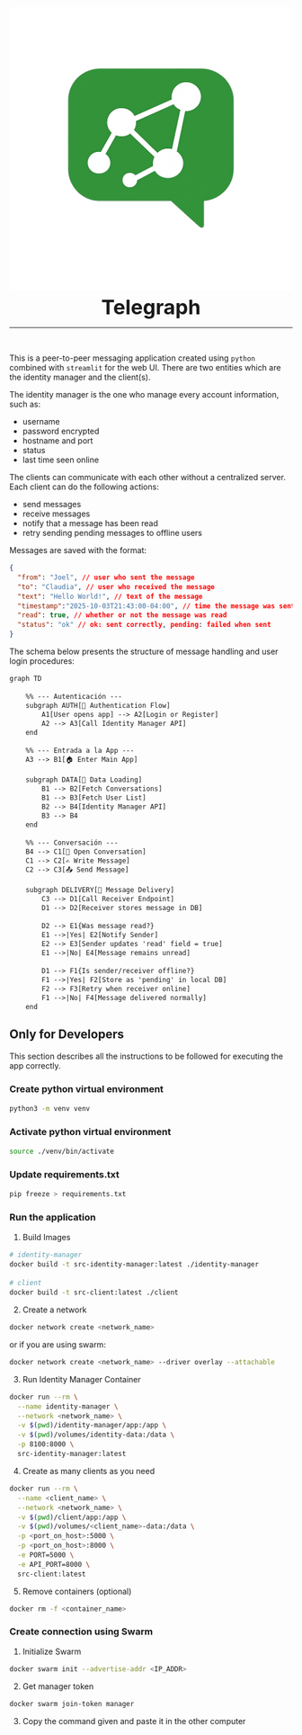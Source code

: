 <div style="text-align:center">
  <img src="src/client/app/static/images/logo_no_bg.png" alt="Telegraph" style="width:600px; margin-bottom:0px;">
  <div style="font-size:36px; font-weight:bold; margin-top:4px;">Telegraph</div>
</div>

<hr>
<br>

This is a peer-to-peer messaging application created using `python` combined with `streamlit` for the web UI. There are two entities which are the identity manager and the client(s).

The identity manager is the one who manage every account information, such as:

- username
- password encrypted
- hostname and port
- status
- last time seen online

The clients can communicate with each other without a centralized server. Each client can do the following actions:

- send messages
- receive messages
- notify that a message has been read
- retry sending pending messages to offline users

Messages are saved with the format:
```json
{
  "from": "Joel", // user who sent the message
  "to": "Claudia", // user who received the message
  "text": "Hello World!", // text of the message
  "timestamp":"2025-10-03T21:43:00-04:00", // time the message was sent
  "read": true, // whether or not the message was read
  "status": "ok" // ok: sent correctly, pending: failed when sent
}
```

The schema below presents the structure of message handling and user login procedures:

```mermaid
graph TD

    %% --- Autenticación ---
    subgraph AUTH[🔐 Authentication Flow]
        A1[User opens app] --> A2[Login or Register]
        A2 --> A3[Call Identity Manager API]
    end

    %% --- Entrada a la App ---
    A3 --> B1[🏠 Enter Main App]

    subgraph DATA[📂 Data Loading]
        B1 --> B2[Fetch Conversations]
        B1 --> B3[Fetch User List]
        B2 --> B4[Identity Manager API]
        B3 --> B4
    end

    %% --- Conversación ---
    B4 --> C1[💬 Open Conversation]
    C1 --> C2[✍️ Write Message]
    C2 --> C3[📤 Send Message]

    subgraph DELIVERY[📡 Message Delivery]
        C3 --> D1[Call Receiver Endpoint]
        D1 --> D2[Receiver stores message in DB]

        D2 --> E1{Was message read?}
        E1 -->|Yes| E2[Notify Sender]
        E2 --> E3[Sender updates 'read' field = true]
        E1 -->|No| E4[Message remains unread]

        D1 --> F1{Is sender/receiver offline?}
        F1 -->|Yes| F2[Store as 'pending' in local DB]
        F2 --> F3[Retry when receiver online]
        F1 -->|No| F4[Message delivered normally]
    end

```

## Only for Developers
This section describes all the instructions to be followed for executing 
the app correctly.

### Create python virtual environment
```bash
python3 -m venv venv
```

### Activate python virtual environment
```bash
source ./venv/bin/activate
```

### Update requirements.txt
```bash
pip freeze > requirements.txt
```

### Run the application

1. Build Images
```bash
# identity-manager
docker build -t src-identity-manager:latest ./identity-manager

# client
docker build -t src-client:latest ./client
```

2. Create a network
```bash
docker network create <network_name>
```

or if you are using swarm:
```bash
docker network create <network_name> --driver overlay --attachable
```

3. Run Identity Manager Container
```bash
docker run --rm \
  --name identity-manager \
  --network <network_name> \
  -v $(pwd)/identity-manager/app:/app \
  -v $(pwd)/volumes/identity-data:/data \
  -p 8100:8000 \
  src-identity-manager:latest
```

4. Create as many clients as you need
```bash
docker run --rm \
  --name <client_name> \
  --network <network_name> \
  -v $(pwd)/client/app:/app \
  -v $(pwd)/volumes/<client_name>-data:/data \
  -p <port_on_host>:5000 \
  -p <port_on_host>:8000 \
  -e PORT=5000 \
  -e API_PORT=8000 \
  src-client:latest
```

5. Remove containers (optional)
```bash
docker rm -f <container_name>
```

### Create connection using Swarm

1. Initialize Swarm
```bash
docker swarm init --advertise-addr <IP_ADDR>
```

2. Get manager token
```bash
docker swarm join-token manager
```

3. Copy the command given and paste it in the other computer
